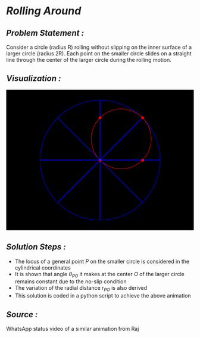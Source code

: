 <b><i> Rolling Around </b></i>
==
<i> Problem Statement : </i>
--

Consider a circle (radius R) rolling without slipping on the inner surface of a larger circle (radius 2R). Each point on the smaller circle slides on a straight line through the center of the larger circle during the rolling motion.

<i> Visualization : </i>
--

![GIF](./animation/black_roll.gif)

<i> Solution Steps : </i>
--

* The locus of a general point $P$ on the smaller circle is considered in the cylindrical coordinates
* It is shown that angle $\theta_{PO}$ it makes at the center $O$ of the larger circle remains constant due to the no-slip condition
* The variation of the radial distance $r_{PO}$ is also derived
* This solution is coded in a python script to achieve the above animation

<i> Source : </i>
--
WhatsApp status video of a similar animation from Raj